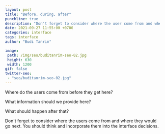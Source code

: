 ```yaml
---
layout: post
title: "Before, during, after"
punchline: true
description: "Don't forget to consider where the user come from and where they would go next."
date: 2021-09-27 11:55:00 +0700
categories: interface
tags: interface
author: "Budi Tanrim"

image:
 path: /img/seo/buditanrim-seo-02.jpg
 height: 630
 width: 1200
gif: false
twitter-seo: 
 - "seo/buditanrim-seo-02.jpg"
---
```


Where do the users come from before they get here?

What information should we provide here?

What should happen after that?

Don't forget to consider where the users come from and where they would go next. You should think and incorporate them into the interface decisions.